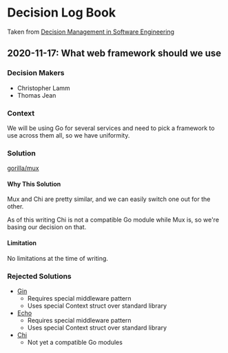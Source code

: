 # Decision Log Book

Taken from [Decision Management in Software Engineering](https://medium.com/swlh/decision-management-in-software-engineering-ca60f9d40e02)

## 2020-11-17: What web framework should we use

### Decision Makers

* Christopher Lamm
* Thomas Jean

### Context

We will be using Go for several services and need to pick a framework to use across them all, so we have uniformity.

### Solution

[gorilla/mux](https://github.com/gorilla/mux)

#### Why This Solution

Mux and Chi are pretty similar, and we can easily switch one out for the other.

As of this writing Chi is not a compatible Go module while Mux is, so we're basing our decision on that.

#### Limitation

No limitations at the time of writing.

### Rejected Solutions

* [Gin](https://github.com/gin-gonic/gin)
    * Requires special middleware pattern
    * Uses special Context struct over standard library
* [Echo](https://github.com/labstack/echo)
    * Requires special middleware pattern
    * Uses special Context struct over standard library
* [Chi](https://github.com/go-chi/chi)
    * Not yet a compatible Go modules
